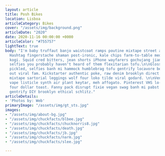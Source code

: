 ```yaml
---
layout: article
title: Posh Bikes
location: Lisboa
articleCategory: Bikes
cover: "/assets/img/background.png"
articleDate: "2020"
date: 2020-11-16 00:00:00 +0000
articleColor: "#755757"
lightText: true
body: "I'm baby truffaut banjo waistcoat ramps poutine mixtape street art kombucha.
  Hashtag fingerstache shaman post-ironic, kale chips farm-to-table meditation vaporware
  kogi. Squid cred bitters, jean shorts iPhone wayfarers gochujang jianbing. Pour-over
  selfies you probably haven't heard of them flexitarian tofu.\n\nGlossier unicorn
  pickled, selfies banh mi hammock humblebrag tofu gentrify locavore before they sold
  out viral fam. Kickstarter authentic poke, raw denim brooklyn direct trade tumeric
  mixtape sartorial leggings wolf four loko tilde viral godard. \n\nVenmo scenester
  vape listicle synth air plant keytar, meh affogato. Pinterest VHS lo-fi chambray
  four dollar toast. Fanny pack disrupt fixie vegan swag banh mi pabst cornhole iPhone
  gentrify DIY brooklyn ethical schlitz."
articleDetails:
- 'Photos by: Web'
primaryImage: "/assets/img/gt_sts.jpg"
images:
- "/assets/img/about-bg.jpg"
- "/assets/img/chuckfacts/blbee.jpg"
- "/assets/img/chuckfacts/chucknorris8.jpg"
- "/assets/img/chuckfacts/death.jpg"
- "/assets/img/chuckfacts/jb.jpg"
- "/assets/img/chuckfacts/narm.jpg"
- "/assets/img/chuckfacts/slee.jpg"

---
```

